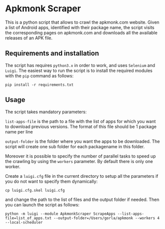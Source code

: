 # Apkmonk Scraper

This is a python script that allows to crawl the apkmonk.com website. Given a list of Android apps, identified with their package name, the script visits the corresponding pages on apkmonk.com and downloads all the available releases of an APK file. 

## Requirements and installation

The script has requires `python3.x` in order to work, and uses `Selenium` and `Luigi`.
The easiest way to run the script is to install the required modules with the `pip` command as follows:

`pip install -r requirements.txt`

## Usage
The script takes mandatory parameters: 

`list-apps-file` is the path to a file with the list of apps for which you want to download previous versions. The format of this file should be 1 package name per line

`output-folder` is the folder where you want the apps to be downloaded. The script will create one sub folder for each packagename in this folder.

Moreover it is possible to specify the number of parallel tasks to speed up the crawling by using the `workers` parameter. By default there is only one worker. 

Create a `luigi.cfg` file in the current directory to setup all the parameters if you do not want to specify them dynamically:

`cp luigi.cfg.skel luigi.cfg` 

and change the path to the list of files and the output folder if needed.
Then you can launch the script as follows:

`python -m luigi --module ApkmonkScraper ScrapeApps --list-apps-file=list_of_apps.txt --output-folder=/Users/gorla/apkmonk --workers 4 --local-scheduler`

